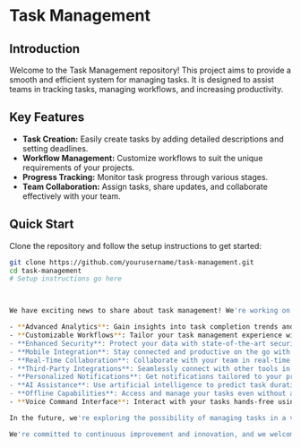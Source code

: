 # Task Management

## Introduction
Welcome to the Task Management repository! This project aims to provide a smooth and efficient system for managing tasks. It is designed to assist teams in tracking tasks, managing workflows, and increasing productivity.

## Key Features
- **Task Creation:** Easily create tasks by adding detailed descriptions and setting deadlines.
- **Workflow Management:** Customize workflows to suit the unique requirements of your projects.
- **Progress Tracking:** Monitor task progress through various stages.
- **Team Collaboration:** Assign tasks, share updates, and collaborate effectively with your team.
## Quick Start
Clone the repository and follow the setup instructions to get started:
```bash
git clone https://github.com/yourusername/task-management.git
cd task-management
# Setup instructions go here



We have exciting news to share about task management! We're working on an extended feature set to create a comprehensive task management solution for individual productivity and team collaboration. Here's what you can expect from our upcoming features:

- **Advanced Analytics**: Gain insights into task completion trends and team performance with our analytics module.
- **Customizable Workflows**: Tailor your task management experience with workflows that can be personalized to adapt to your project's needs.
- **Enhanced Security**: Protect your data with state-of-the-art security features, including encryption and role-based access controls.
- **Mobile Integration**: Stay connected and productive on the go with our mobile app, which offers full feature parity with the web platform.
- **Real-Time Collaboration**: Collaborate with your team in real-time with chat and file sharing within tasks.
- **Third-Party Integrations**: Seamlessly connect with other tools in your workflow, such as CRM systems and communication platforms.
- **Personalized Notifications**: Get notifications tailored to your preferences to stay informed without being overwhelmed.
- **AI Assistance**: Use artificial intelligence to predict task durations, suggest optimizations, and automate routine tasks.
- **Offline Capabilities**: Access and manage your tasks even without an internet connection and sync changes once you're back online.
- **Voice Command Interface**: Interact with your tasks hands-free using voice commands.

In the future, we're exploring the possibility of managing tasks in a virtual reality environment for an immersive planning experience, using machine learning to predict task assignments based on team members' skills and workload, and introducing gamification elements to motivate and engage users.

We're committed to continuous improvement and innovation, and we welcome feedback from our users to help shape the future of task-management. Stay tuned for updates as we bring these exciting features to life!
